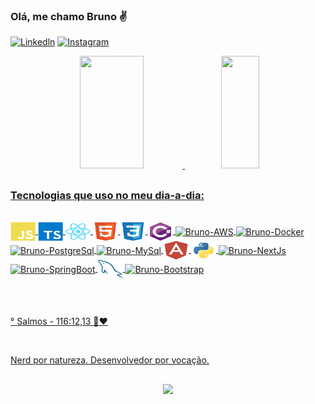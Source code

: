 ### Olá, me chamo Bruno ✌️

[![Linkedln](https://img.shields.io/badge/LinkedIn-0077B5?style=for-the-badge&logo=linkedin&logoColor=white
)](https://www.linkedin.com/in/bruno-belarmino-0a2408277/)
[![Instagram](https://img.shields.io/badge/Instagram-E4405F?style=for-the-badge&logo=instagram&logoColor=white)](https://instagram.com/bruno_belarmino_/)

<div align="center">
  <a href="https://github.com/BrunoBelarmino007">
  <img width="45%" height="180em" src="https://github-readme-stats.vercel.app/api?username=BrunoBelarmino007&show_icons=true&theme=tokyonight&include_all_commits=true&count_private=true"/>
  <img width="35%" height="180em" src="https://github-readme-stats.vercel.app/api/top-langs/?username=BrunoBelarmino007&layout=compact&langs_count=7&theme=tokyonight"/>
</div>

##
   
### Tecnologias que uso no meu dia-a-dia:

<div style="display: inline_block" align="margin-right"><br>
  <img align="center" alt="Bruno-Js" height="30" width="40" src="https://raw.githubusercontent.com/devicons/devicon/master/icons/javascript/javascript-plain.svg">
  <img align="center" alt="Bruno-Ts" height="30" width="40" src="https://raw.githubusercontent.com/devicons/devicon/master/icons/typescript/typescript-plain.svg">
  <img align="center" alt="Bruno-React" height="30" width="40" src="https://raw.githubusercontent.com/devicons/devicon/master/icons/react/react-original.svg">
  <img align="center" alt="Bruno-HTML" height="30" width="40" src="https://raw.githubusercontent.com/devicons/devicon/master/icons/html5/html5-original.svg">
  <img align="center" alt="Bruno-CSS" height="30" width="40" src="https://raw.githubusercontent.com/devicons/devicon/master/icons/css3/css3-original.svg">
  <img align="center" alt="Bruno-Csharp" height="30" width="40" src="https://raw.githubusercontent.com/devicons/devicon/master/icons/csharp/csharp-original.svg">
  <img align="center" alt="Bruno-AWS" height="30" width="40" src="https://cdn.jsdelivr.net/gh/devicons/devicon/icons/amazonwebservices/amazonwebservices-original-wordmark.svg">
  <img align="center" alt="Bruno-Docker" height="30" width="40" src="https://cdn.jsdelivr.net/gh/devicons/devicon/icons/docker/docker-original.svg">
  <img align="center" alt="Bruno-PostgreSql" height="30" width="40" src="https://cdn.jsdelivr.net/gh/devicons/devicon/icons/postgresql/postgresql-original.svg">
  <img align="center" alt="Bruno-MySql" height="30" width="40" src="https://cdn.jsdelivr.net/gh/devicons/devicon/icons/mysql/mysql-original.svg">
  <img align="center" alt="Bruno-Angular" height="30" width="40" src="https://raw.githubusercontent.com/devicons/devicon/master/icons/angularjs/angularjs-plain.svg">
  <img align="center" alt="Bruno-Python" height="30" width="40" src="https://raw.githubusercontent.com/devicons/devicon/master/icons/python/python-original.svg">
  <img align="center" alt="Bruno-NextJs" height="30" width="40" src="https://cdn.jsdelivr.net/gh/devicons/devicon/icons/nextjs/nextjs-original-wordmark.svg">
  <img align="center" alt="Bruno-SpringBoot" height="30" width="40" src="https://cdn.jsdelivr.net/gh/devicons/devicon/icons/spring/spring-original.svg">
  <img align="center" alt="Bruno-SQL" height="30" width="40" src="https://raw.githubusercontent.com/devicons/devicon/master/icons/mysql/mysql-original.svg">
  <img align="center" alt="Bruno-Bootstrap" height="30" width="40" src="https://cdn.jsdelivr.net/gh/devicons/devicon/icons/bootstrap/bootstrap-plain.svg">
</div>

##

<br/>

° Salmos - 116:12,13 📖❤️ 

<br/>

Nerd por natureza. Desenvolvedor por vocação.

##

<p align="center">
  <a href="https://github.com/BrunoBelarmino007">
    <img src="https://komarev.com/ghpvc/?username=BrunoBelarmino007&color=blue&style=flat)" />
  </a>
</p>
